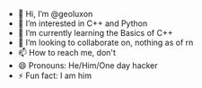 - 👋 Hi, I’m @geoluxon
- 👀 I’m interested in C++ and Python
- 🌱 I’m currently learning the Basics of C++
- 💞️ I’m looking to collaborate on, nothing as of rn
- 📫 How to reach me, don't
- 😄 Pronouns: He/Him/One day hacker
- ⚡ Fun fact: I am him

<!---
geoluxon/geoluxon is a ✨ special ✨ repository because its `README.md` (this file) appears on your GitHub profile.
You can click the Preview link to take a look at your changes.
--->
